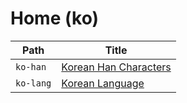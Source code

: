 
# Home (ko)

| Path      | Title                                     |
| --------- | ----------------------------------------- |
| `ko-han`  | [Korean Han Characters](<./ko-han/README.md>) |
| `ko-lang` | [Korean Language](<./ko-lang/README.md>)  |
